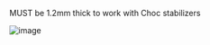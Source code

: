 MUST be 1.2mm thick to work with Choc stabilizers

![image](https://user-images.githubusercontent.com/44819800/112268173-cc13c300-8c33-11eb-942a-ff6ce415a666.png)

